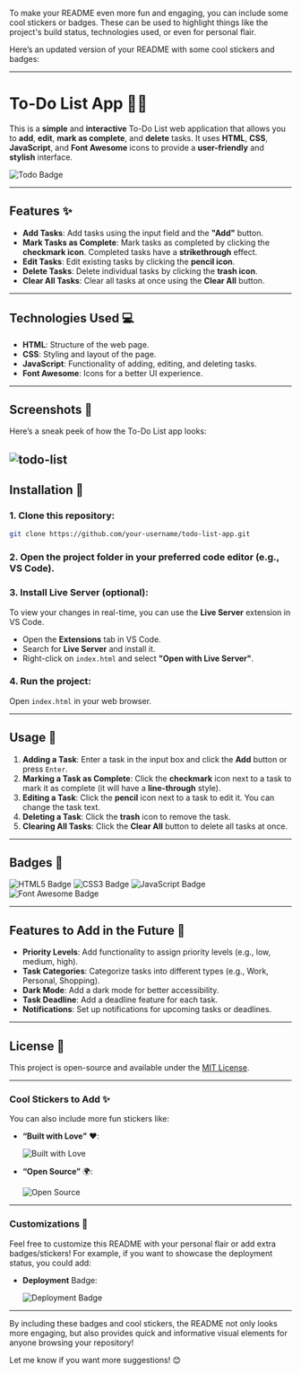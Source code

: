 To make your README even more fun and engaging, you can include some cool stickers or badges. These can be used to highlight things like the project's build status, technologies used, or even for personal flair.

Here’s an updated version of your README with some cool stickers and badges:

---

# To-Do List App 📝🎉

This is a **simple** and **interactive** To-Do List web application that allows you to **add**, **edit**, **mark as complete**, and **delete** tasks. It uses **HTML**, **CSS**, **JavaScript**, and **Font Awesome** icons to provide a **user-friendly** and **stylish** interface.

![Todo Badge](https://img.shields.io/badge/Todo--List-App-7D40C7?style=flat&logo=github&logoColor=white)

---

## Features ✨

- **Add Tasks**: Add tasks using the input field and the **"Add"** button.
- **Mark Tasks as Complete**: Mark tasks as completed by clicking the **checkmark icon**. Completed tasks have a **strikethrough** effect.
- **Edit Tasks**: Edit existing tasks by clicking the **pencil icon**.
- **Delete Tasks**: Delete individual tasks by clicking the **trash icon**.
- **Clear All Tasks**: Clear all tasks at once using the **Clear All** button.

---

## Technologies Used 💻

- **HTML**: Structure of the web page.
- **CSS**: Styling and layout of the page.
- **JavaScript**: Functionality of adding, editing, and deleting tasks.
- **Font Awesome**: Icons for a better UI experience.

---

## Screenshots 📸

Here’s a sneak peek of how the To-Do List app looks:

![todo-list](https://github.com/user-attachments/assets/40a545b1-91e6-4a54-b093-8d73634caddb)
---

## Installation 🚀

### 1. Clone this repository:

```bash
git clone https://github.com/your-username/todo-list-app.git
```

### 2. Open the project folder in your preferred code editor (e.g., **VS Code**).

### 3. Install **Live Server** (optional):
To view your changes in real-time, you can use the **Live Server** extension in VS Code.

- Open the **Extensions** tab in VS Code.
- Search for **Live Server** and install it.
- Right-click on `index.html` and select **"Open with Live Server"**.

### 4. Run the project:
Open `index.html` in your web browser.

---

## Usage 🚧

1. **Adding a Task**: Enter a task in the input box and click the **Add** button or press `Enter`.
2. **Marking a Task as Complete**: Click the **checkmark** icon next to a task to mark it as complete (it will have a **line-through** style).
3. **Editing a Task**: Click the **pencil** icon next to a task to edit it. You can change the task text.
4. **Deleting a Task**: Click the **trash** icon to remove the task.
5. **Clearing All Tasks**: Click the **Clear All** button to delete all tasks at once.

---

## Badges 🏅

![HTML5 Badge](https://img.shields.io/badge/HTML5-%23E34F26.svg?style=flat&logo=html5&logoColor=white)
![CSS3 Badge](https://img.shields.io/badge/CSS3-%231572B6.svg?style=flat&logo=css3&logoColor=white)
![JavaScript Badge](https://img.shields.io/badge/JavaScript-%23F7DF1E.svg?style=flat&logo=javascript&logoColor=black)
![Font Awesome Badge](https://img.shields.io/badge/Font%20Awesome-%2312201E.svg?style=flat&logo=font-awesome&logoColor=white)

---

## Features to Add in the Future 🌱

- **Priority Levels**: Add functionality to assign priority levels (e.g., low, medium, high).
- **Task Categories**: Categorize tasks into different types (e.g., Work, Personal, Shopping).
- **Dark Mode**: Add a dark mode for better accessibility.
- **Task Deadline**: Add a deadline feature for each task.
- **Notifications**: Set up notifications for upcoming tasks or deadlines.

---

## License 📄

This project is open-source and available under the [MIT License](LICENSE).

---

### Cool Stickers to Add ✨

You can also include more fun stickers like:

- **“Built with Love”** ❤️:
  
  ![Built with Love](https://img.shields.io/badge/Built%20with-Love-red?style=flat)

- **“Open Source”** 🌍:
  
  ![Open Source](https://img.shields.io/badge/Open%20Source-%231a7f37.svg?style=flat&logo=open-source-initiative)

---

### Customizations 🔧

Feel free to customize this README with your personal flair or add extra badges/stickers! For example, if you want to showcase the deployment status, you could add:

- **Deployment** Badge:

  ![Deployment Badge](https://img.shields.io/badge/Deployed%20on-Netlify-blue?style=flat&logo=netlify&logoColor=white)

---

By including these badges and cool stickers, the README not only looks more engaging, but also provides quick and informative visual elements for anyone browsing your repository!

Let me know if you want more suggestions! 😊
